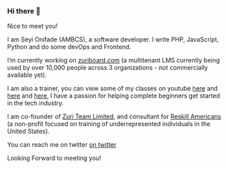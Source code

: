 ### Hi there 👋

Nice to meet you!

I am Seyi Onifade (AMBCS), a software developer. I write PHP, JavaScript, Python and do some devOps and Frontend.

I’m currently working on [zuriboard.com](https://zuriboard.com) (a multitenant LMS currently being used by over 10,000 people across 3 organizations - not commercially available yet).

I am also a trainer, you can view some of my classes on youtube [here](https://www.youtube.com/watch?v=_pE-jTcLXgY&list=PLxuUHF3OiqfWAITD4gPUHZ1GcYRqmyF7P) and [here](https://www.youtube.com/watch?v=YoKplElxDLw&list=PLL0ge2KQPI3XA5ed7_Y61EO0pHq1RJUYI) and [here](https://www.youtube.com/watch?v=dI_CUlVKrFw&list=PLxuUHF3OiqfVlhMh2XaA7gx_NaavKM7C9), I have a passion for helping complete beginners get started in the tech industry.

I am co-founder of [Zuri Team Limited](http://zuri.team/), and consultant for [Reskill Americans](http://reskillamericans.org/) (a non-profit focused on training of underrepresented individuals in the United States).

You can reach me on twitter [on twitter](https://twitter.com/xyluz)

Looking Forward to meeting you!

<!--
**xyluz/xyluz** is a ✨ _special_ ✨ repository because its `README.md` (this file) appears on your GitHub profile.

Here are some ideas to get you started:

- 🔭 I’m currently working on ...
- 🌱 I’m currently learning ...
- 👯 I’m looking to collaborate on ...
- 🤔 I’m looking for help with ...
- 💬 Ask me about ...
- 📫 How to reach me: ...
- 😄 Pronouns: ...
- ⚡ Fun fact: ...
-->
